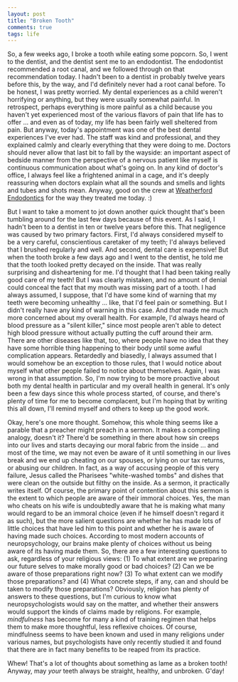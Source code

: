```yaml
---
layout: post
title: "Broken Tooth"
comments: true
tags: life
---
```


So, a few weeks ago, I broke a tooth while eating some popcorn. So, I went to the dentist, and the dentist sent me to an endodontist. The endodontist recommended a root canal, and we followed through on that recommendation today. I hadn't been to a dentist in probably twelve years before this, by the way, and I'd definitely never had a root canal before. To be honest, I was pretty worried. My dental experiences as a child weren't horrifying or anything, but they were usually somewhat painful. In retrospect, perhaps everything is more painful as a child because you haven't yet experienced most of the various flavors of pain that life has to offer ... and even as of today, my life has been fairly well sheltered from pain. But anyway, today's appointment was one of the best dental experiences I've ever had. The staff was kind and professional, and they explained calmly and clearly everything that they were doing to me. Doctors should never allow that last bit to fall by the wayside: an important aspect of bedside manner from the perspective of a nervous patient like myself is continuous communication about what's going on. In any kind of doctor's office, I always feel like a frightened animal in a cage, and it's deeply reassuring when doctors explain what all the sounds and smells and lights and tubes and shots mean. Anyway, good on the crew at [Weatherford Endodontics](http://www.endo4texas.com/) for the way they treated me today. :)

But I want to take a moment to jot down another quick thought that's been tumbling around for the last few days because of this event. As I said, I hadn't been to a dentist in ten or twelve years before this. That negligence was caused by two primary factors. First, I'd always considered myself to be a very careful, conscientious caretaker of my teeth; I'd always believed that I brushed regularly and well. And second, dental care is expensive! But when the tooth broke a few days ago and I went to the dentist, he told me that the tooth looked pretty decayed on the inside. That was really surprising and disheartening for me. I'd thought that I had been taking really good care of my teeth! But I was clearly mistaken, and no amount of denial could conceal the fact that my mouth was missing part of a tooth. I had always assumed, I suppose, that I'd have some kind of warning that my teeth were becoming unhealthy ... like, that I'd feel pain or something. But I didn't really have any kind of warning in this case. And _that_ made me much more concerned about my overall health. For example, I'd always heard of blood pressure as a "silent killer," since most people aren't able to detect high blood pressure without actually putting the cuff around their arm. There are other diseases like that, too, where people have no idea that they have some horrible thing happening to their body until some awful complication appears. Retardedly and biasedly, I always assumed that I would somehow be an exception to those rules, that I would notice about myself what other people failed to notice about themselves. Again, I was wrong in that assumption. So, I'm now trying to be more proactive about both my dental health in particular and my overall health in general. It's only been a few days since this whole process started, of course, and there's plenty of time for me to become complacent, but I'm hoping that by writing this all down, I'll remind myself and others to keep up the good work.

Okay, here's one more thought. Somehow, this whole thing seems like a parable that a preacher might preach in a sermon. It makes a compelling analogy, doesn't it? There'd be something in there about how sin creeps into our lives and starts decaying our moral fabric from the inside ... and most of the time, we may not even be aware of it until something in our lives break and we end up cheating on our spouses, or lying on our tax returns, or abusing our children. In fact, as a way of accusing people of this very failure, Jesus called the Pharisees "white-washed tombs" and dishes that were clean on the outside but filthy on the inside. As a sermon, it practically writes itself. Of course, the primary point of contention about this sermon is the extent to which people are aware of their immoral choices. Yes, the man who cheats on his wife is undoubtedly aware that he is making what many would regard to be an immoral choice (even if he himself doesn't regard it as such), but the more salient questions are whether he has made lots of little choices that have led him to this point and whether he is aware of having made such choices. According to most modern accounts of neuropsychology, our brains make plenty of choices without us being aware of its having made them. So, there are a few interesting questions to ask, regardless of your religious views: (1) To what extent are we preparing our future selves to make morally good or bad choices? (2) Can we be aware of those preparations right now? (3) To what extent can we modify those preparations? and (4) What concrete steps, if any, can and should be taken to modify those preparations? Obviously, religion has plenty of answers to these questions, but I'm curious to know what neuropsychologists would say on the matter, and whether their answers would support the kinds of claims made by religions. For example, _mindfulness_ has become for many a kind of training regimen that helps them to make more thoughtful, less reflexive choices. Of course, mindfulness seems to have been known and used in many religions under various names, but psychologists have only recently studied it and found that there are in fact many benefits to be reaped from its practice.

Whew! That's a lot of thoughts about something as lame as a broken tooth! Anyway, may _your_ teeth always be straight, healthy, and unbroken. G'day!
